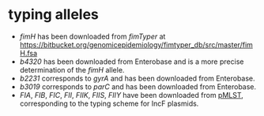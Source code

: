 # typing alleles

- *fimH* has been downloaded from _fimTyper_ at https://bitbucket.org/genomicepidemiology/fimtyper_db/src/master/fimH.fsa
- *b4320* has been downloaded from Enterobase and is a more precise determination of the _fimH_ allele.
- *b2231* corresponds to _gyrA_ and has been downloaded from Enterobase.
- *b3019* corresponds to _parC_ and has been downloaded from Enterobase.
- *FIA*, *FIB*, *FIC*, *FII*, *FIIK*, *FIIS*, *FIIY* have been downloaded from [pMLST](https://pubmlst.org/bigsdb?db=pubmlst_plasmid_seqdef&page=downloadAlleles&scheme_id=3&render=1), corresponding to the typing scheme for IncF plasmids.